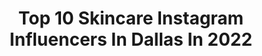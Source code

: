 ---
title: Top 10 Skincare Instagram Influencers In Dallas In 2022
description: >-
  Find top skincare Instagram influencers in Dallas in 2022. Most popular hashtags: #skincare #skincareroutine #dallas #texas.
platform: Instagram
hits: 60
text_top: Identify the best Instagram influencers on inBeat.
text_bottom: Our platform holds 60 Instagram influencers like this in Dallas, United States for you to work with.
profiles:
  - username: "thedallasaesthetician"
    fullname: >-
      SAVANNA BODA AESTHETICS
    bio: >-
      ★ Licensed Aesthetician ☆ Ethical + Results Driven Esthetics ★ Im Not a Regular Esti, Im a Cool Esti ☆ @theaestheticseminar @theblondestpodcast
    location: "United States"
    followers: 85743
    engagement: 293
    commentsToLikes: 0.045862
    id: ck14hr9tebqeu0i19s63j2izy
    verified: false
    hashtags: "#esthetician, #estheticianlife, #skincare, #dallasfacial"
  - username: "ambreenkhwaja_makeup"
    fullname: >-
      Ambreen Khwaja
    bio: >-
      Freelance Makeup Artist Beauty, Fashion, Film, Advertising⚡️ Houston | New York | 🌎 💌 a@ambreenkhwajamakeup.com
    location: "United States"
    followers: 3033
    engagement: 567
    commentsToLikes: 0.130745
    id: ck8tbqivnwpxj0j78iabgtwrg
    verified: false
    hashtags: "#htxmakeupartist, #dazedbeauty, #makeupartistsworldwide, #newyorkmakeupartist"
  - username: "shelsealuxe"
    fullname: >-
      PRO MAKEUP ARTIST
    bio: >-
      Bridal Expert | To Book Me Simply Click the Book Button | #lamua
    location: "United States"
    followers: 20648
    engagement: 291
    commentsToLikes: 0.037522
    id: ck15pc5iax58k0i19wxzukwr5
    verified: false
    hashtags: "#maccosmetics, #makeuptutorial, #hotdropz, #cutcrease"
  - username: "joannaczechofficial"
    fullname: >-
      Joanna Czech
    bio: >-
      • Esthetician • Founder of CzechList • Skincare Brand Consultant • NYC + Dallas #JoannaCzech #Czeched
    location: "United States"
    followers: 137297
    engagement: 91
    commentsToLikes: 0.034762
    id: ck0twg5kjf8700i19uda4ecfr
    verified: true
    hashtags: "#tbt, #linkinbio, #fbf, #taptoshop"
  - username: "thehautechristian"
    fullname: >-
      ⇺TᕼE ᕼᗩᑌTE ᑕᕼᖇIᔕTIᗩᑎ⇻
    bio: >-
      𝙲𝚛𝚎𝚊𝚝𝚒𝚟𝚎𝚕𝚢 𝙳𝚒𝚟𝚎𝚛𝚜𝚎 𝙳𝚒𝚐𝚒𝚝𝚊𝚕 𝙲𝚛𝚎𝚊𝚝𝚘𝚛▪︎𝙸𝚗𝚏𝚕𝚞𝚎𝚗𝚌𝚎𝚛 𝙳𝚊𝚕𝚕𝚊𝚜▪︎𝚃𝚇 #𝚃𝚑𝚎𝙷𝚊𝚞𝚝𝚎𝙲𝚑𝚛𝚒𝚜𝚝𝚒𝚊𝚗
    location: "United States"
    followers: 21887
    engagement: 425
    commentsToLikes: 0.132884
    id: ck0w00ug2bttp0i19vc6y7nsw
    verified: false
    hashtags: "#envywear, #home, #fall, #fashionkilla"
  - username: "andrezzaminotto"
    fullname: >-
      ANDREZZA 💋
    bio: >-
      • Makeup artist @studioandrezzaminotto • Makeup • beauty • reviews • skincare • Shop online: @wecanglow 📍 Dallas, Texas🇺🇸 | Ribeirão Preto, SP🇧🇷
    location: "United States"
    followers: 95171
    engagement: 101
    commentsToLikes: 0.124436
    id: ck6ui02pbc9l20j71rlq96n2e
    verified: false
    hashtags: "#lancomebr, #dicasdemaquiagem, #aulademaquiagem, #dicasdaandrezzam"
  - username: "marypadian"
    fullname: >-
      Mary Padian
    bio: >-
      Owner of marysfinds.com Talent on A&E Network’s Storage Wars
    location: "United States"
    followers: 290051
    engagement: 846
    commentsToLikes: 0.031624
    id: ck5bu8iekhc7i0i117gheps9v
    verified: true
    hashtags: "#socialdistancing, #targetstyle, #target, #chefsforfarmers"
  - username: "britt.rainwater"
    fullname: >-
      BRITT RAINWATER YOGA
    bio: >-
      Voted Best Yoga Instructor in Dallas | Mama🤍@blondebuddharetreats @carbon38 @equinox VIRTUAL Studio Vinyasa Meditation Mindset OnDemand Classes $10👇🏼
    location: "United States"
    followers: 18186
    engagement: 268
    commentsToLikes: 0.084213
    id: ck6tpbz76izjz0j71n873pf01
    verified: false
    hashtags: "#bossbabe, #yogainspiration, #wellnessretreats, #happylittlewanderers"
  - username: "elitemisstexas"
    fullname: >-
      Elite Miss Texas 2020 👑
    bio: >-
      MIA🔛SA TX 📍 Elite Miss Texas 20’ @missearthusa @misstexasearthusa Miss Supranational Guyana 20’ Miss San Antonio US 20’ Food blog @feli_inayah 🍍
    location: "United States"
    followers: 6273
    engagement: 316
    commentsToLikes: 0.095242
    id: ck6u4j0sy3ztk0j710is8q2s2
    verified: false
    hashtags: "#nature, #texasmodel, #scenery, #hiking"
  - username: "sarahannlopez"
    fullname: >-
      Sarah Ann 💋
    bio: >-
      @shellshockcbd 🧘🏽‍♀️ code: sarah @tipsyswoodworking 🍻 🇺🇸 @tipsysandco 🪒 WBFF 💎💜 @dynastytraining @mansports 20% off code: sarahann 💪🏽
    location: "United States"
    followers: 11309
    engagement: 514
    commentsToLikes: 0.059298
    id: ckaora7c3mdx50i7835wzj7ot
    verified: false
    hashtags: "#therapy, #fitmom, #supplements, #fitness"
---
